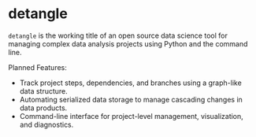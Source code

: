 # detangle

`detangle` is the working title of an open source data science tool for managing complex data analysis projects using Python and the command line.

Planned Features:
* Track project steps, dependencies, and branches using a graph-like data structure.
* Automating serialized data storage to manage cascading changes in data products.
* Command-line interface for project-level management, visualization, and diagnostics.
